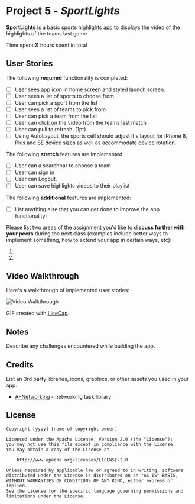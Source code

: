 # Project 5 - *SportLights*

**SportLights** is a basic sports highlights app to displays the video of the highlights of the teams last game

Time spent:**X** hours spent in total

## User Stories
The following **required** functionality is completed:
- [ ] User sees app icon in home screen and styled launch screen. 
- [ ] User sees a list of sports to choose from 
- [ ] User can pick a sport from the list
- [ ] User sees a list of teams to pick from
- [ ] User can pick a team from the list
- [ ] User can click on the video from the teams last match
- [ ] User can pull to refresh. (1pt)
- [ ] Using AutoLayout, the sports cell should adjust it's layout for iPhone 8, Plus and SE device sizes as well as accommodate device rotation. 

The following **stretch** features are implemented:

- [ ] User can a searchbar to choose a team 
- [ ] User can sign in 
- [ ] User can Logout. 
- [ ] User can save highlights videos to their playlist

The following **additional** features are implemented:

- [ ] List anything else that you can get done to improve the app functionality!

Please list two areas of the assignment you'd like to **discuss further with your peers** during the next class (examples include better ways to implement something, how to extend your app in certain ways, etc):

1.
2.

## Video Walkthrough

Here's a walkthrough of implemented user stories:

<img src='http://i.imgur.com/link/to/your/gif/file.gif' title='Video Walkthrough' width='' alt='Video Walkthrough' />

GIF created with [LiceCap](http://www.cockos.com/licecap/).

## Notes

Describe any challenges encountered while building the app.

## Credits

List an 3rd party libraries, icons, graphics, or other assets you used in your app.

- [AFNetworking](https://github.com/AFNetworking/AFNetworking) - networking task library

## License

    Copyright [yyyy] [name of copyright owner]

    Licensed under the Apache License, Version 2.0 (the "License");
    you may not use this file except in compliance with the License.
    You may obtain a copy of the License at

        http://www.apache.org/licenses/LICENSE-2.0

    Unless required by applicable law or agreed to in writing, software
    distributed under the License is distributed on an "AS IS" BASIS,
    WITHOUT WARRANTIES OR CONDITIONS OF ANY KIND, either express or implied.
    See the License for the specific language governing permissions and
    limitations under the License.
